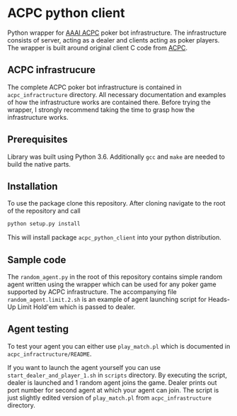 # ACPC python client

Python wrapper for [AAAI ACPC][1] poker bot infrastructure. The infrastructure
consists of server, acting as a dealer and clients acting as poker players.
The wrapper is built around original client C code from [ACPC][1].


## ACPC infrastrucure
The complete ACPC poker bot infrastructure is contained in `acpc_infractructure`
directory. All necessary documentation and examples of how the infrastructure
works are contained there. Before trying the wrapper, I strongly recommend taking
the time to grasp how the infrastructure works.


## Prerequisites 
Library was built using Python 3.6. Additionally `gcc` and `make` are needed to
build the native parts. 


## Installation
To use the package clone this repository. After cloning navigate to the root of
the repository and call
```bash
python setup.py install
```

This will install package `acpc_python_client` into your python distribution.


## Sample code
The `random_agent.py` in the root of this repository contains simple random
agent written using the wrapper which can be used for any poker game
supported by ACPC infrastructure. The accompanying file `random_agent.limit.2.sh`
is an example of agent launching script for Heads-Up Limit Hold'em which is passed
to dealer. 


## Agent testing
To test your agent you can either use `play_match.pl` which is documented
in `acpc_infractructure/README`.

If you want to launch the agent yourself you can use `start_dealer_and_player_1.sh`
in `scripts` directory. By executing the script, dealer is launched and 1 random
agent joins the game. Dealer prints out port number for second agent at which your
agent can join. The script is just slightly edited version of `play_match.pl` from
`acpc_infrastructure` directory.


[1]: http://www.computerpokercompetition.org/